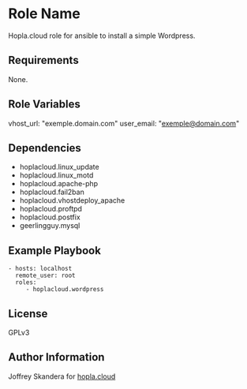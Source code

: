 Role Name
=========

Hopla.cloud role for ansible to install a simple Wordpress.

Requirements
------------

None.

Role Variables
--------------

vhost_url: "exemple.domain.com"
user_email: "exemple@domain.com"


Dependencies
------------

- hoplacloud.linux_update
- hoplacloud.linux_motd
- hoplacloud.apache-php
- hoplacloud.fail2ban
- hoplacloud.vhostdeploy_apache
- hoplacloud.proftpd
- hoplacloud.postfix
- geerlingguy.mysql


Example Playbook
----------------

    - hosts: localhost
      remote_user: root
      roles:
         - hoplacloud.wordpress

License
-------

GPLv3

Author Information
------------------

Joffrey Skandera for [hopla.cloud](https://hopla.cloud)
